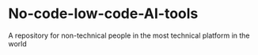 # No-code-low-code-AI-tools
A repository for non-technical people in the most technical platform in the world
